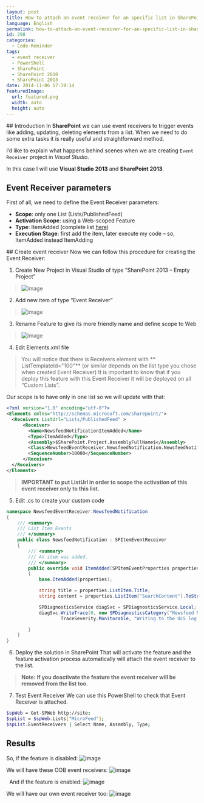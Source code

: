 ```yaml
---
layout: post
title: How to attach an event receiver for an specific list in SharePoint 2013
language: English
permalink: how-to-attach-an-event-receiver-for-an-specific-list-in-sharepoint-2013
id: 298
categories:
  - Code-Reminder
tags:
  - event receiver
  - PowerShell
  - SharePoint
  - SharePoint 2010
  - SharePoint 2013
date: 2014-11-06 17:39:14
featuredImage: 
  url: featured.png
  width: auto
  height: auto
---
```


## Introduction
In **SharePoint** we can use event receivers to trigger events like adding, updating, deleting elements from a list. When we need to do some extra tasks it is really useful and straightforward method.

I’d like to explain what happens behind scenes when we are creating `Event Receiver` project in _Visual Studio_. 

In this case I will use **Visual Studio 2013** and **SharePoint 2013**.

## Event Receiver parameters
First of all, we need to define the Event Receiver parameters:
- **Scope**: only one List (Lists/PublishedFeed)
- **Activation Scope**: using a Web-scoped Feature 
- **Type**: ItemAdded (complete list [here](http://msdn.microsoft.com/en-us/library/microsoft.sharepoint.speventreceivertype.aspx))
- **Execution Stage**: first add the item, later execute my code – so, ItemAdded instead ItemAdding

## Create event receiver
Now we can follow this procedure for creating the Event Receiver:

1. Create New Project in Visual Studio of type “SharePoint 2013 – Empty Project”
 > ![image](./image.png) 

2. Add new item of type “Event Receiver”
 > ![image](./image1.png) 

3. Rename Feature to give its more friendly name and define scope to Web
 > ![image](./image2.png)   

4. Edit Elements.xml file 
  > You will notice that there is Receivers element with ** ListTemplateId="100"** (or similar depends on the list type you chose when created Event Receiver)
  > It is important to know that if you deploy this feature with this Event Receiver it will be deployed on all “Custom Lists”. 

  Our scope is to have only in one list so we will update with that:
  ```xml
  <?xml version="1.0" encoding="utf-8"?>
  <Elements xmlns="http://schemas.microsoft.com/sharepoint/">
    <Receivers ListUrl="Lists/PublishedFeed" >
        <Receiver>
          <Name>NewsfeedNotificationItemAdded</Name>
          <Type>ItemAdded</Type>
          <Assembly>$SharePoint.Project.AssemblyFullName$</Assembly>
          <Class>NewsfeedEventReceiver.NewsfeedNotification.NewsfeedNotification</Class>
          <SequenceNumber>10000</SequenceNumber>
        </Receiver>
    </Receivers>
  </Elements>
  ```
  > **IMPORTANT to put ListUrl in order to scope the activation of this event receiver only to this list.**

5. Edit .cs to create your custom code
  ```cs
  namespace NewsfeedEventReceiver.NewsfeedNotification
  {
      /// <summary>
      /// List Item Events
      /// </summary>
      public class NewsfeedNotification : SPItemEventReceiver
      {
          /// <summary>
          /// An item was added.
          /// </summary>
          public override void ItemAdded(SPItemEventProperties properties)
          {
              base.ItemAdded(properties);

              string title = properties.ListItem.Title;
              string content = properties.ListItem["SearchContent"].ToString();

              SPDiagnosticsService diagSvc = SPDiagnosticsService.Local;
              diagSvc.WriteTrace(0, new SPDiagnosticsCategory("Newsfeed Notification", TraceSeverity.Monitorable, EventSeverity.Information),
                      TraceSeverity.Monitorable, "Writing to the ULS log:  {0}", new object[] { title + ": " + content });   

          }
      }
  }
  ```

6. Deploy the solution in SharePoint
That will activate the feature and the feature activation process automatically will attach the event receiver to the list.
> **Note: If you deactivate the feature the event receiver will be removed from the list too.**

7. Test Event Receiver
We can use this PowerShell to check that Event Receiver is attached.

```bash
$spWeb = Get-SPWeb http://site;
$spList = $spWeb.Lists["MicroFeed"];
$spList.EventReceivers | Select Name, Assembly, Type;
```

## Results
So, if the feature is disabled:
![image](./image3.png)

We will have these OOB event receivers:
![image](./image4.png)

&nbsp;
And if the feature is enabled:
![image](./image5.png)

We will have our own event receiver too:
![image](./image6.png)
